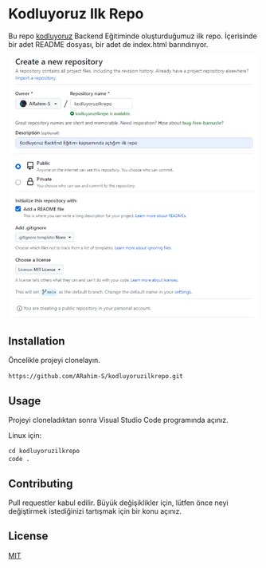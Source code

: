 # Kodluyoruz Ilk Repo

Bu repo [kodluyoruz](https://kodluyoruz.org/) Backend Eğitiminde oluşturduğumuz ilk repo. İçerisinde bir adet README dosyası, bir adet de index.html barındırıyor.

![repository image](./images/kodluyoruz.png)

## Installation

Öncelikle projeyi clonelayın.

`https://github.com/ARahim-S/kodluyoruzilkrepo.git`

## Usage

Projeyi cloneladıktan sonra Visual Studio Code programında açınız.

Linux için:

```
cd kodluyoruzilkrepo
code .
```

## Contributing

Pull requestler kabul edilir. Büyük değişiklikler için, lütfen önce neyi değiştirmek istediğinizi tartışmak için bir konu açınız.

## License

[MIT](https://choosealicense.com/licenses/mit/)
